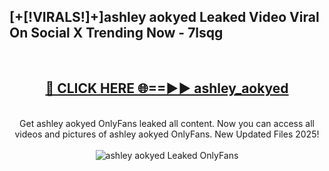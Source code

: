 <h2>[+[!VIRALS!]+]ashley aokyed Leaked Video Viral On Social X Trending Now - 7lsqg</h2>
<br>
<div align="center">
<h2><a href="https://libra.edu.pl?ashley_aokyed" rel="nofollow">🔴 CLICK HERE 🌐==►► ashley_aokyed</a></h2>
<br>
Get ashley aokyed OnlyFans leaked all content. Now you can access all videos and pictures of ashley aokyed OnlyFans. New Updated Files 2025!
<br>
<br>
<a href="https://libra.edu.pl?ashley_aokyed" rel="nofollow" data-target="animated-image.originalLink"><img src="https://i.ibb.co.com/WyWwxjT/player-gif2.gif" alt="ashley aokyed Leaked OnlyFans" style="max-width: 100%; display: inline-block;" data-target="animated-image.originalImage"></a>
</div>
<br>